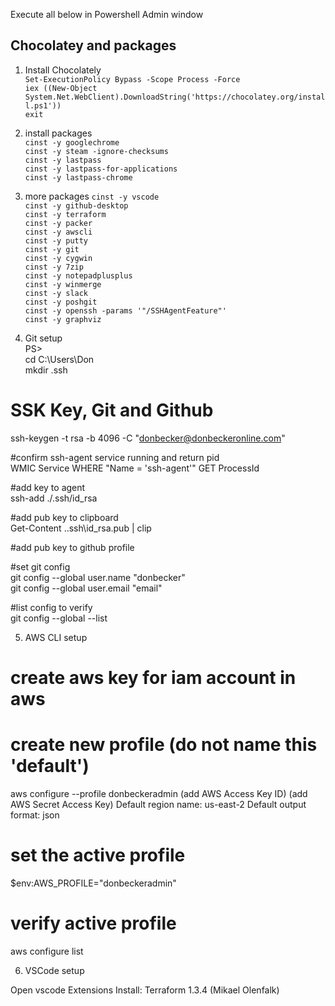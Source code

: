 Execute all below in Powershell Admin window

## Chocolatey and packages

1. Install Chocolately  
`Set-ExecutionPolicy Bypass -Scope Process -Force`  
`iex ((New-Object System.Net.WebClient).DownloadString('https://chocolatey.org/install.ps1'))`  
`exit`  

2. install packages    
`cinst -y googlechrome`  
`cinst -y steam -ignore-checksums`  
`cinst -y lastpass`  
`cinst -y lastpass-for-applications`  
`cinst -y lastpass-chrome`  

3. more packages
`cinst -y vscode`  
`cinst -y github-desktop`  
`cinst -y terraform`  
`cinst -y packer`  
`cinst -y awscli`  
`cinst -y putty`  
`cinst -y git`  
`cinst -y cygwin`  
`cinst -y 7zip`  
`cinst -y notepadplusplus`  
`cinst -y winmerge`  
`cinst -y slack`  
`cinst -y poshgit`  
`cinst -y openssh -params '"/SSHAgentFeature"'`  
`cinst -y graphviz`  

4. Git setup  
PS>   
cd C:\Users\Don  
mkdir .ssh  

# SSK Key, Git and Github 
ssh-keygen -t rsa -b 4096 -C "donbecker@donbeckeronline.com"  

#confirm ssh-agent service running and return pid  
WMIC Service WHERE "Name = 'ssh-agent'" GET ProcessId  

#add key to agent  
ssh-add ./.ssh/id_rsa  

#add pub key to clipboard  
Get-Content .\.ssh\id_rsa.pub | clip  

#add pub key to github profile  

#set git config   
git config --global user.name "donbecker"  
git config --global user.email "email"  

#list config to verify   
git config --global --list  


5. AWS CLI setup

# create aws key for iam account in aws

# create new profile (do not name this 'default')
aws configure --profile donbeckeradmin
(add AWS Access Key ID)
(add AWS Secret Access Key)
Default region name: us-east-2
Default output format: json

# set the active profile 
$env:AWS_PROFILE="donbeckeradmin"

# verify active profile
aws configure list


6. VSCode setup

Open vscode
Extensions
Install: 
Terraform 1.3.4 (Mikael Olenfalk)
